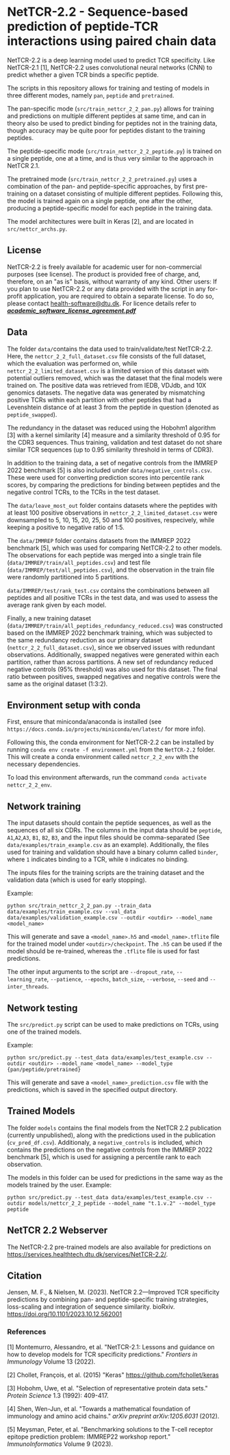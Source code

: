 # NetTCR-2.2 - Sequence-based prediction of peptide-TCR interactions using paired chain data
NetTCR-2.2 is a deep learning model used to predict TCR specificity. Like NetTCR-2.1 [1], NetTCR-2.2 uses convolutional neural networks (CNN) to predict whether a given TCR binds a specific peptide.

The scripts in this repository allows for training and testing of models in three different modes, namely `pan`, `peptide` and `pretrained`. 

The pan-specific mode (`src/train_nettcr_2_2_pan.py`) allows for training and predictions on multiple different peptides at same time, and can in theory also be used to predict binding for peptides not in the training data, though accuracy may be quite poor for peptides distant to the training peptides. 

The peptide-specific mode (`src/train_nettcr_2_2_peptide.py`) is trained on a single peptide, one at a time, and is thus very similar to the approach in NetTCR 2.1. 

The pretrained mode (`src/train_nettcr_2_2_pretrained.py`) uses a combination of the pan- and peptide-specific approaches, by first pre-training on a dataset consisting of multiple different peptides. Following this, the model is trained again on a single peptide, one after the other, producing a peptide-specific model for each peptide in the training data.

The model architectures were built in Keras [2], and are located in `src/nettcr_archs.py`.

## License
NetTCR-2.2 is freely available for academic user for non-commercial purposes (see license). The product is provided free of charge, and, therefore, on an "as is" basis, without warranty of any kind.
Other users: If you plan to use NetTCR-2.2 or any data provided with the script in any for-profit application, you are required to obtain a separate license. To do so, please contact health-software@dtu.dk.
For licence details refer to [***academic_software_license_agreement.pdf***](https://github.com/mnielLab/NetTCR-2.2/blob/main/academic_software_license_agreement.pdf)

## Data
The folder `data/`contains the data used to train/validate/test NetTCR-2.2. Here, the `nettcr_2_2_full_dataset.csv` file consists of the full dataset, which the evaluation was performed on, while `nettcr_2_2_limited_dataset.csv` is a limited version of this dataset with potential outliers removed, which was the dataset that the final models were trained on. The positive data was retrieved from IEDB, VDJdb, and 10X genomics datasets. The negative data was generated by mismatching positive TCRs within each partition with other peptides that had a Levenshtein distance of at least 3 from the peptide in question (denoted as `peptide_swapped`). 

The redundancy in the dataset was reduced using the Hobohm1 algorithm [3] with a kernel similarity [4] measure and a similarity threshold of 0.95 for the CDR3 sequences. Thus training, validation and test dataset do not share similar TCR sequences (up to 0.95 similarity threshold in terms of CDR3).

In addition to the training data, a set of negative controls from the IMMREP 2022 benchmark [5] is also included under `data/negative_controls.csv`. These were used for converting prediction scores into percentile rank scores, by comparing the predictions for binding between peptides and the negative control TCRs, to the TCRs in the test dataset.

The `data/leave_most_out` folder contains datasets where the peptides with at least 100 positive observations in `nettcr_2_2_limited_dataset.csv` were downsampled to 5, 10, 15, 20, 25, 50 and 100 positives, respecively, while keeping a positive to negative ratio of 1:5.

The `data/IMMREP` folder contains datasets from the IMMREP 2022 benchmark [5], which was used for comparing NetTCR-2.2 to other models. The observations for each peptide was merged into a single train file (`data/IMMREP/train/all_peptides.csv`) and test file (`data/IMMREP/test/all_peptides.csv`), and the observation in the train file were randomly partitioned into 5 partitions.

`data/IMMREP/test/rank_test.csv` contains the combinations between all peptides and all positive TCRs in the test data, and was used to assess the average rank given by each model.

Finally, a new training dataset (`data/IMMREP/train/all_peptides_redundancy_reduced.csv`) was constructed based on the IMMREP 2022 benchmark training, which was subjected to the same redundancy reduction as our primary dataset (`nettcr_2_2_full_dataset.csv`), since we observed issues with redundant observations. Additionally, swapped negatives were generated within each partition, rather than across partitions. A new set of redundancy reduced negative controls (95% threshold) was also used for this dataset. The final ratio between positives, swapped negatives and negative controls were the same as the original dataset (1:3:2).

## Environment setup with conda

First, ensure that miniconda/anaconda is installed (see `https://docs.conda.io/projects/miniconda/en/latest/` for more info).

Following this, the conda environment for NetTCR-2.2 can be installed by running `conda env create -f environment.yml` from the `NetTCR-2.2` folder. This will create a conda environment called `nettcr_2_2_env` with the necessary dependencies.

To load this environment afterwards, run the command `conda activate nettcr_2_2_env`.

## Network training

The input datasets should contain the peptide sequences, as well as the sequences of all six CDRs. The columns in the input data should be `peptide`, `A1`,`A2`,`A3`, `B1`, `B2`, `B3`, and the input files should be comma-separated (See `data/examples/train_example.csv` as an example). Additionally, the files used for training and validation should have a binary column called `binder`, where `1` indicates binding to a TCR, while `0` indicates no binding.

The inputs files for the training scripts are the training dataset and the validation data (which is used for early stopping).

Example:

`python src/train_nettcr_2_2_pan.py --train_data data/examples/train_example.csv --val_data data/examples/validation_example.csv --outdir <outdir> --model_name <model_name>`

This will generate and save a `<model_name>.h5` and `<model_name>.tflite` file for the trained model under `<outdir>/checkpoint`. The `.h5` can be used if the model should be re-trained, whereas the `.tflite` file is used for fast predictions.

The other input arguments to the script are `--dropout_rate`, `--learning_rate`, `--patience`, `--epochs`, `batch_size`, `--verbose`, `--seed` and `--inter_threads`.

## Network testing 
The `src/predict.py` script can be used to make predictions on TCRs, using one of the trained models.

Example:

`python src/predict.py --test_data data/examples/test_example.csv --outdir <outdir> --model_name <model_name> --model_type {pan/peptide/pretrained}`   

This will generate and save a `<model_name>_prediction.csv` file with the predictions, which is saved in the specified output directory. 

## Trained Models
The folder `models` contains the final models from the NetTCR 2.2 publication (currently unpublished), along with the predictions used in the publication (`cv_pred_df.csv`). Additionaly, a `negative_controls` is included, which contains the predictions on the negative controls from the IMMREP 2022 benchmark [5], which is used for assigning a percentile rank to each observation.

The models in this folder can be used for predictions in the same way as the models trained by the user. Example:

`python src/predict.py --test_data data/examples/test_example.csv --outdir models/nettcr_2_2_peptide --model_name "t.1.v.2" --model_type peptide`   

## NetTCR 2.2 Webserver
The NetTCR-2.2 pre-trained models are also available for predictions on https://services.healthtech.dtu.dk/services/NetTCR-2.2/.

## Citation
Jensen, M. F., & Nielsen, M. (2023). NetTCR 2.2—Improved TCR specificity predictions by combining pan- and peptide-specific training strategies, loss-scaling and integration of sequence similarity. bioRxiv.  https://doi.org/10.1101/2023.10.12.562001

### References
[1] Montemurro, Alessandro, et al. "NetTCR-2.1: Lessons and guidance on how to develop models for TCR specificity predictions." *Frontiers in Immunology* Volume 13 (2022).

[2] Chollet, François, et al. (2015) "Keras" https://github.com/fchollet/keras

[3] Hobohm, Uwe, et al. "Selection of representative protein data sets." *Protein Science* 1.3 (1992): 409-417.

[4] Shen, Wen-Jun, et al. "Towards a mathematical foundation of immunology and amino acid chains." *arXiv preprint arXiv:1205.6031* (2012).

[5] Meysman, Peter, et al. "Benchmarking solutions to the T-cell receptor epitope prediction problem: IMMREP22 workshop report." *ImmunoInformatics* Volume 9 (2023).

